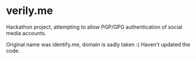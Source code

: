 # verily.me

Hackathon project, attempting to allow PGP/GPG authentication of social media accounts.

Original name was identify.me, domain is sadly taken :( Haven't updated the code.
